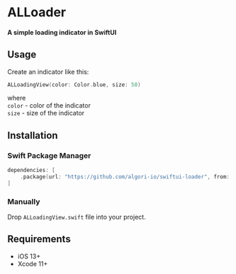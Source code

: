 <p><h1 align="left">ALLoader</h1></p>

<p><h4>A simple loading indicator in SwiftUI</h4></p>

## Usage

Create an indicator like this:
   ```swift
   ALLoadingView(color: Color.blue, size: 50)
   ```
   where  
   `color` - color of the indicator  
   `size` - size of the indicator  

## Installation

### Swift Package Manager

```swift
dependencies: [
    .package(url: "https://github.com/algori-io/swiftui-loader", from: "1.0.0")
]
```

### Manually

Drop `ALLoadingView.swift` file into your project.

## Requirements

* iOS 13+
* Xcode 11+
